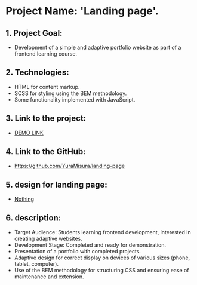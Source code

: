 # Project Name: 'Landing page'.
## 1. Project Goal:
  - Development of a simple and adaptive portfolio website as part of a frontend learning course.

## 2. Technologies:
   - HTML for content markup.
   - SCSS for styling using the BEM methodology.
   - Some functionality implemented with JavaScript.

## 3. Link to the project:
  - [DEMO LINK](https://yuramisura.github.io/landing-page/)

## 4. Link to the GitHub:
  - https://github.com/YuraMisura/landing-page

## 5. design for landing page:
   - [Nothing](https://www.figma.com/file/DtkQmQ797hk0nI4KfMi2Uq/BOSE-New-Version?type=design&node-id=6802-139&t=L7eKz5YKLN0m5WxR-0)

## 6. description:
   - Target Audience: Students learning frontend development, interested in creating adaptive websites.
   - Development Stage: Completed and ready for demonstration.
   - Presentation of a portfolio with completed projects.
   - Adaptive design for correct display on devices of various sizes (phone, tablet, computer).
   - Use of the BEM methodology for structuring CSS and ensuring ease of maintenance and extension.
